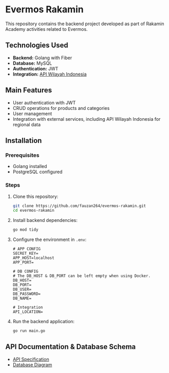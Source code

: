 # Evermos Rakamin

This repository contains the backend project developed as part of Rakamin Academy activities related to Evermos.

## Technologies Used

- **Backend:** Golang with Fiber
- **Database:** MySQL
- **Authentication:** JWT
- **Integration:** [API Wilayah Indonesia](https://github.com/emsifa/api-wilayah-indonesia)

## Main Features

- User authentication with JWT
- CRUD operations for products and categories
- User management
- Integration with external services, including API Wilayah Indonesia for regional data

## Installation

### Prerequisites
- Golang installed
- PostgreSQL configured

### Steps
1. Clone this repository:
   ```sh
   git clone https://github.com/fauzan264/evermos-rakamin.git
   cd evermos-rakamin
   ```
2. Install backend dependencies:
   ```sh
   go mod tidy
   ```
3. Configure the environment in `.env`:
   ```env
   # APP CONFIG
   SECRET_KEY=
   APP_HOST=localhost
   APP_PORT=

   # DB CONFIG
   # The DB_HOST & DB_PORT can be left empty when using Docker.
   DB_HOST=
   DB_PORT=
   DB_USER=
   DB_PASSWORD=
   DB_NAME=

   # Integration
   API_LOCATION=
   ```
4. Run the backend application:
   ```sh
   go run main.go
   ```

## API Documentation & Database Schema

- [API Specification](https://github.com/fauzan264/evermos-rakamin/tree/master/docs/api-spec)
- [Database Diagram](https://github.com/fauzan264/evermos-rakamin/tree/master/docs)